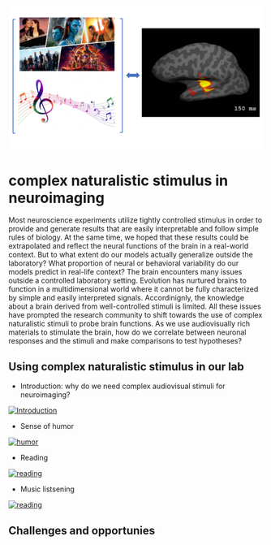 ![alt_text](https://github.com/Lin-Brain-Lab/complex_naturalistic_stim/blob/main/images/naturalistic%20stimuli%20012823_cover.png?raw=true)

# complex naturalistic stimulus in neuroimaging

Most neuroscience experiments utilize tightly controlled stimulus in order to provide and generate results that are easily interpretable and follow simple rules of biology. At the same time, we hoped that these results could be extrapolated and reflect the neural functions of the brain in a real-world context. But to what extent do our models actually generalize outside the laboratory? What proportion of neural or behavioral variability do our models predict in real-life context? The brain encounters many issues outside a controlled laboratory setting. Evolution has nurtured brains to function in a multidimensional world where it cannot be fully characterized by simple and easily interpreted signals. Accordinignly, the knowledge about a brain derived from well-controlled stimuli is limited. 
All these issues have prompted the research community to shift towards the use of complex naturalistic stimuli to probe brain functions. As we use audiovisually rich materials to stimulate the brain, how do we correlate between neuronal responses and the stimuli and make comparisons to test hypotheses? 

## Using complex naturalistic stimulus in our lab
- Introduction: why do we need complex audiovisual stimuli for neuroimaging?

[![Introduction](https://img.youtube.com/vi/5NCfLvE4Koc/0.jpg)](https://www.youtube.com/watch?v=5NCfLvE4Koc)

- Sense of humor

[![humor](https://img.youtube.com/vi/3M6bDJloKL0/0.jpg)](https://www.youtube.com/watch?v=3M6bDJloKL0)

- Reading

[![reading](https://img.youtube.com/vi/qaQpWsPHFuA/0.jpg)](https://www.youtube.com/watch?v=qaQpWsPHFuA)

- Music listsening

[![reading](https://img.youtube.com/vi/NoCNTvgWMcE/0.jpg)](https://www.youtube.com/watch?v=NoCNTvgWMcE)



## Challenges and opportunies


